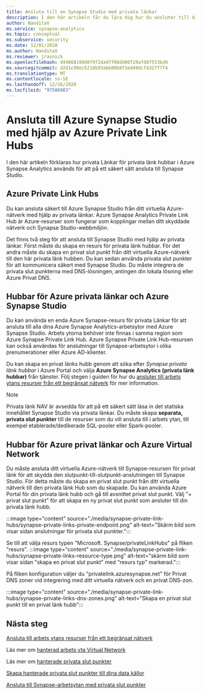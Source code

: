 ```yaml
---
title: Ansluta till en Synapse Studio med privata länkar
description: I den här artikeln får du lära dig hur du ansluter till din Azure Synapse Studio med privata länkar
author: NanditaV
ms.service: synapse-analytics
ms.topic: conceptual
ms.subservice: security
ms.date: 12/01/2020
ms.author: NanditaV
ms.reviewer: jrasnick
ms.openlocfilehash: d49868199d8f9f2da97f08dd06f29afd8f553bd9
ms.sourcegitcommit: d2d1c90ec5218b93abb80b8f3ed49dcf4327f7f4
ms.translationtype: MT
ms.contentlocale: sv-SE
ms.lasthandoff: 12/16/2020
ms.locfileid: "97586983"
---
```

# <a name="connect-to-azure-synapse-studio-using-azure-private-link-hubs"></a>Ansluta till Azure Synapse Studio med hjälp av Azure Private Link Hubs 

I den här artikeln förklaras hur privata Länkar för privata länk hubbar i Azure Synapse Analytics används för att på ett säkert sätt ansluta till Synapse Studio. 

## <a name="azure-private-link-hubs"></a>Azure Private Link Hubs 
Du kan ansluta säkert till Azure Synapse Studio från ditt virtuella Azure-nätverk med hjälp av privata länkar. Azure Synapse Analytics Private Link Hub är Azure-resurser som fungerar som kopplingar mellan ditt skyddade nätverk och Synapse Studio-webbmiljön. 

Det finns två steg för att ansluta till Synapse Studio med hjälp av privata länkar. Först måste du skapa en resurs för privata länk hubbar. För det andra måste du skapa en privat slut punkt från ditt virtuella Azure-nätverk till den här privata länk hubben. Du kan sedan använda privata slut punkter för att kommunicera säkert med Synapse Studio. Du måste integrera de privata slut punkterna med DNS-lösningen, antingen din lokala lösning eller Azure Privat DNS. 

## <a name="azure-private-links-hubs-and-azure-synapse-studio"></a>Hubbar för Azure privata länkar och Azure Synapse Studio
Du kan använda en enda Azure Synapse-resurs för privata Länkar för att ansluta till alla dina Azure Synapse Analytics-arbetsytor med Azure Synapse Studio. Arbets ytorna behöver inte finnas i samma region som Azure Synapse Private Link Hub. Azure Synapse Private Link Hub-resursen kan också användas för anslutningar till Synapse-arbetsytor i olika prenumerationer eller Azure AD-klienter.

Du kan skapa en privat länks hubb genom att söka efter *Synapse privata länk hubbar* i Azure Portal och välja **Azure Synapse Analytics (privata länk hubbar)** från tjänster. Följ stegen i guiden för hur du [ansluter till arbets ytans resurser från ett begränsat nätverk](./how-to-connect-to-workspace-from-restricted-network.md) för mer information.

>[!NOTE]
>Privata länk NAV är avsedda för att på ett säkert sätt läsa in det statiska innehållet Synapse Studio via privata länkar. Du måste skapa **separata, privata slut punkter** till de resurser som du vill ansluta till i arbets ytan, till exempel etablerade/dedikerade SQL-pooler eller Spark-pooler. 

## <a name="azure-private-links-hubs-and-azure-virtual-network"></a>Hubbar för Azure privat länkar och Azure Virtual Network
Du måste ansluta ditt virtuella Azure-nätverk till Synapse-resursen för privat länk för att skydda den slutpunkt-till-slutpunkt-anslutningen till Synapse Studio. För detta måste du skapa en privat slut punkt från ditt virtuella nätverk till den privata länk Hub som du skapade. Du kan använda Azure Portal för din privata länk hubb och gå till avsnittet privat slut punkt. Välj "+ privat slut punkt" för att skapa en ny privat slut punkt som ansluter till din privata länk hubb.

:::image type="content" source="./media/synapse-private-link-hubs/synapse-private-links-private-endpoint.png" alt-text="Skärm bild som visar sidan anslutningar för privata slut punkter.":::

Se till att välja resurs typen "Microsoft. Synapse/privateLinkHubs" på fliken "resurs". :::image type="content" source="./media/synapse-private-link-hubs/synapse-private-links-resource-type.png" alt-text="skärm bild som visar sidan &quot;skapa en privat slut punkt&quot; med &quot;resurs typ&quot; markerad.":::

På fliken konfiguration väljer du "privatelink.azuresynapse.net" för Privat DNS zoner vid integrering med ditt virtuella nätverk och en privat DNS-zon.

:::image type="content" source="./media/synapse-private-link-hubs/synapse-private-links-dns-zones.png" alt-text="Skapa en privat slut punkt till en privat länk hubb":::

## <a name="next-steps"></a>Nästa steg

[Ansluta till arbets ytans resurser från ett begränsat nätverk](./how-to-connect-to-workspace-from-restricted-network.md)

Läs mer om [hanterad arbets yta Virtual Network](./synapse-workspace-managed-vnet.md)

Läs mer om [hanterade privata slut punkter](./synapse-workspace-managed-private-endpoints.md)

[Skapa hanterade privata slut punkter till dina data källor](./how-to-create-managed-private-endpoints.md)

[Ansluta till Synapse-arbetsytan med privata slut punkter](./how-to-connect-to-workspace-with-private-links.md)

